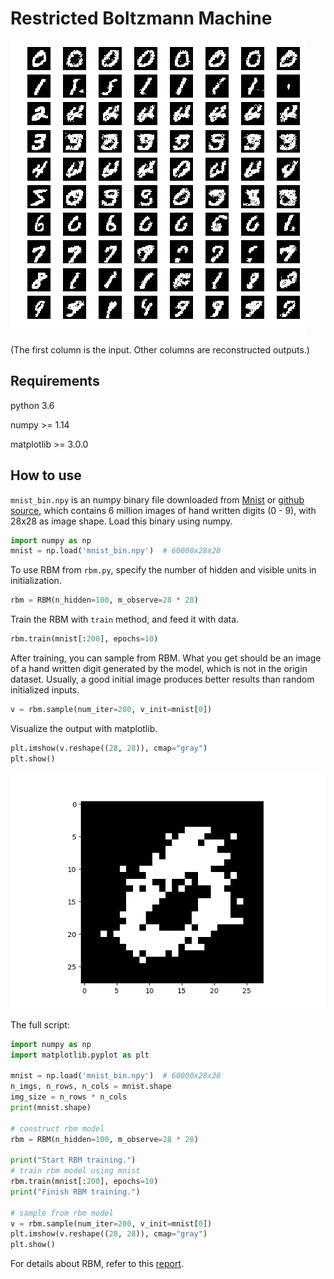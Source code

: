 # Restricted Boltzmann Machine

![all](/img/numbers100_1.png)

(The first column is the input. Other columns are reconstructed outputs.)

## Requirements
python 3.6

numpy >= 1.14

matplotlib >= 3.0.0

## How to use

`mnist_bin.npy` is an numpy binary file downloaded from [Mnist](http://yann.lecun.com/exdb/mnist/) or [github source](https://github.com/keezen/Fudan/tree/master/prml_2018/ass4_rbm), which contains 6 million images of hand written digits (0 - 9), with 28x28 as image shape.
Load this binary using numpy.
```python
import numpy as np
mnist = np.load('mnist_bin.npy')  # 60000x28x28
```

To use RBM from `rbm.py`, specify the number of hidden and visible units in initialization. 
```python
rbm = RBM(n_hidden=100, m_observe=28 * 28)
```

Train the RBM with `train` method, and feed it with data.
```python
rbm.train(mnist[:200], epochs=10)
```

After training, you can sample from RBM. What you get should be an image of a hand written digit generated by the model, which is not in the origin dataset.
Usually, a good initial image produces better results than random initialized inputs.
```python
v = rbm.sample(num_iter=200, v_init=mnist[0])
```

Visualize the output with matplotlib.
```python
plt.imshow(v.reshape((28, 28)), cmap="gray")
plt.show()
```
![Image of v](/img/example.png)


The full script:
```python
import numpy as np
import matplotlib.pyplot as plt

mnist = np.load('mnist_bin.npy')  # 60000x28x28
n_imgs, n_rows, n_cols = mnist.shape
img_size = n_rows * n_cols
print(mnist.shape)

# construct rbm model
rbm = RBM(n_hidden=100, m_observe=28 * 28)

print("Start RBM training.")
# train rbm model using mnist
rbm.train(mnist[:200], epochs=10)
print("Finish RBM training.")

# sample from rbm model
v = rbm.sample(num_iter=200, v_init=mnist[0])
plt.imshow(v.reshape((28, 28)), cmap="gray")
plt.show()
```

For details about RBM, refer to this [report](https://github.com/FengZiYjun/Restricted-Boltzmann-Machine/blob/master/Report.pdf). 

